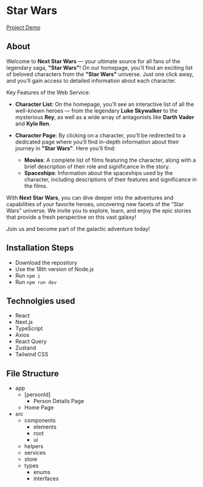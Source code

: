 # Star Wars

[Project Demo](https://next-star-wars-7moy7jg7l-dimarogkovs-projects.vercel.app/)

## About

Welcome to **Next Star Wars** — your ultimate source for all fans of the legendary saga, **"Star Wars"**! On our homepage, you'll find an exciting list of beloved characters from the **"Star Wars"** universe. Just one click away, and you’ll gain access to detailed information about each character.

Key Features of the Web Service:

-   **Character List**: On the homepage, you’ll see an interactive list of all the well-known heroes — from the legendary **Luke Skywalker** to the mysterious **Rey**, as well as a wide array of antagonists like **Darth Vader** and **Kylo Ren**.

-   **Character Page**: By clicking on a character, you'll be redirected to a dedicated page where you’ll find in-depth information about their journey in **"Star Wars"**. Here you’ll find:

    -   **Movies**: A complete list of films featuring the character, along with a brief description of their role and significance in the story.
    -   **Spaceships**: Information about the spaceships used by the character, including descriptions of their features and significance in the films.

With **Next Star Wars**, you can dive deeper into the adventures and capabilities of your favorite heroes, uncovering new facets of the "Star Wars" universe. We invite you to explore, learn, and enjoy the epic stories that provide a fresh perspective on this vast galaxy!

Join us and become part of the galactic adventure today!

## Installation Steps

-   Download the repository
-   Use the 18th version of Node.js
-   Run `npm i`
-   Run `npm run dev`

## Technolgies used

-   React
-   Next.js
-   TypeScript
-   Axios
-   React Query
-   Zustand
-   Tailwind CSS

## File Structure

-   app
    -   [personId]
        -   Person Details Page
    -   Home Page
-   src
    -   components
        -   elements
        -   root
        -   ui
    -   helpers
    -   services
    -   store
    -   types
        -   enums
        -   interfaces
